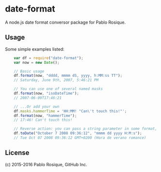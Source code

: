 # date-format

A node.js date format conversor package for Pablo Rosique.

## Usage

Some simple examples listed:
```js
	var df = require("date-format");
	var now = new Date();

	// Basic usage
	df.format(now, "dddd, mmmm dS, yyyy, h:MM:ss TT");
	// Saturday, June 9th, 2007, 5:46:21 PM

    // You can use one of several named masks
    df.format(now, "isoDateTime");
    // 2007-06-09T17:46:21

    // ...Or add your own
    df.masks.hammerTime = 'HH:MM! "Can\'t touch this!"';
    df.format(now, "hammerTime");
    // 17:46! Can't touch this!

    // Reverse action: you can pass a string parameter in some format, and transform it in a valid date object
    df.toDate("October 7 2008 09:36:12", "mmmm dd yyyy H:M:s");
    // Tue Oct 07 2008 09:36:12 GMT+0200 (Hora de verano romance)
```
## License

(c) 2015-2016 Pablo Rosique, GitHub Inc.
